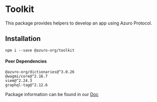 # Toolkit

This package provides helpers to develop an app using Azuro Protocol.


## Installation

```
npm i --save @azuro-org/toolkit
```

#### Peer Dependencies

```
@azuro-org/dictionaries@^3.0.26
@wagmi/core@^2.16.7
viem@^2.24.3
graphql-tag@^2.12.6
```

Package information can be found in our [Doc](https://gem.azuro.org/hub/apps/toolkit/overview)
